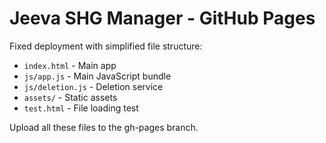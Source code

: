 # Jeeva SHG Manager - GitHub Pages

Fixed deployment with simplified file structure:

- `index.html` - Main app
- `js/app.js` - Main JavaScript bundle
- `js/deletion.js` - Deletion service
- `assets/` - Static assets
- `test.html` - File loading test

Upload all these files to the gh-pages branch.
